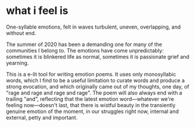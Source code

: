 # what i feel is

One-syllable emotions, felt in waves turbulent, uneven, overlapping, and without end.

The summer of 2020 has been a demanding one for many of the communities I belong to. The emotions have come unpredictably: sometimes it is blinkered life as normal, sometimes it is passionate grief and yearning.

This is a e-lit tool for writing emotion poems. It uses only monosyllabic words, which I find to be a useful limitation to curate words and produce a strong evocation, and which originally came out of my thoughts, one day, of "rage and rage and rage and rage". The poem will also always end with a trailing "and", reflecting that the latest emotion word—whatever we're feeling now—doesn't last, that there is wistful beauty in the transiently genuine emotion of the moment, in our struggles right now, internal and external, petty and important.